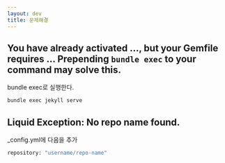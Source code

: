 ```yaml
---
layout: dev
title: 문제해결
---
```


## You have already activated ..., but your Gemfile requires ... Prepending `bundle exec` to your command may solve this.

bundle exec로 실행한다.

```bash
bundle exec jekyll serve
```

## Liquid Exception: No repo name found.

_config.yml에 다음을 추가

```bash
repository: "username/repo-name"
```
